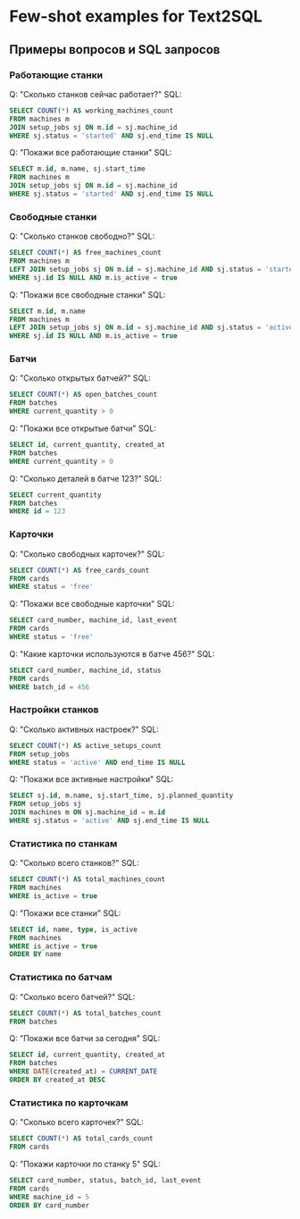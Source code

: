 # Few-shot examples for Text2SQL

## Примеры вопросов и SQL запросов

### Работающие станки
Q: "Сколько станков сейчас работает?"
SQL:
```sql
SELECT COUNT(*) AS working_machines_count
FROM machines m
JOIN setup_jobs sj ON m.id = sj.machine_id
WHERE sj.status = 'started' AND sj.end_time IS NULL
```

Q: "Покажи все работающие станки"
SQL:
```sql
SELECT m.id, m.name, sj.start_time
FROM machines m
JOIN setup_jobs sj ON m.id = sj.machine_id
WHERE sj.status = 'started' AND sj.end_time IS NULL
```

### Свободные станки
Q: "Сколько станков свободно?"
SQL:
```sql
SELECT COUNT(*) AS free_machines_count
FROM machines m
LEFT JOIN setup_jobs sj ON m.id = sj.machine_id AND sj.status = 'started' AND sj.end_time IS NULL
WHERE sj.id IS NULL AND m.is_active = true
```

Q: "Покажи все свободные станки"
SQL:
```sql
SELECT m.id, m.name
FROM machines m
LEFT JOIN setup_jobs sj ON m.id = sj.machine_id AND sj.status = 'active' AND sj.end_time IS NULL
WHERE sj.id IS NULL AND m.is_active = true
```

### Батчи
Q: "Сколько открытых батчей?"
SQL:
```sql
SELECT COUNT(*) AS open_batches_count
FROM batches
WHERE current_quantity > 0
```

Q: "Покажи все открытые батчи"
SQL:
```sql
SELECT id, current_quantity, created_at
FROM batches
WHERE current_quantity > 0
```

Q: "Сколько деталей в батче 123?"
SQL:
```sql
SELECT current_quantity
FROM batches
WHERE id = 123
```

### Карточки
Q: "Сколько свободных карточек?"
SQL:
```sql
SELECT COUNT(*) AS free_cards_count
FROM cards
WHERE status = 'free'
```

Q: "Покажи все свободные карточки"
SQL:
```sql
SELECT card_number, machine_id, last_event
FROM cards
WHERE status = 'free'
```

Q: "Какие карточки используются в батче 456?"
SQL:
```sql
SELECT card_number, machine_id, status
FROM cards
WHERE batch_id = 456
```

### Настройки станков
Q: "Сколько активных настроек?"
SQL:
```sql
SELECT COUNT(*) AS active_setups_count
FROM setup_jobs
WHERE status = 'active' AND end_time IS NULL
```

Q: "Покажи все активные настройки"
SQL:
```sql
SELECT sj.id, m.name, sj.start_time, sj.planned_quantity
FROM setup_jobs sj
JOIN machines m ON sj.machine_id = m.id
WHERE sj.status = 'active' AND sj.end_time IS NULL
```

### Статистика по станкам
Q: "Сколько всего станков?"
SQL:
```sql
SELECT COUNT(*) AS total_machines_count
FROM machines
WHERE is_active = true
```

Q: "Покажи все станки"
SQL:
```sql
SELECT id, name, type, is_active
FROM machines
WHERE is_active = true
ORDER BY name
```

### Статистика по батчам
Q: "Сколько всего батчей?"
SQL:
```sql
SELECT COUNT(*) AS total_batches_count
FROM batches
```

Q: "Покажи все батчи за сегодня"
SQL:
```sql
SELECT id, current_quantity, created_at
FROM batches
WHERE DATE(created_at) = CURRENT_DATE
ORDER BY created_at DESC
```

### Статистика по карточкам
Q: "Сколько всего карточек?"
SQL:
```sql
SELECT COUNT(*) AS total_cards_count
FROM cards
```

Q: "Покажи карточки по станку 5"
SQL:
```sql
SELECT card_number, status, batch_id, last_event
FROM cards
WHERE machine_id = 5
ORDER BY card_number
```